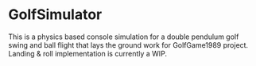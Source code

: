 # GolfSimulator
This is a physics based console simulation for a double pendulum golf swing and ball flight that lays the ground work for GolfGame1989 project. Landing & roll implementation is currently a WIP. 
